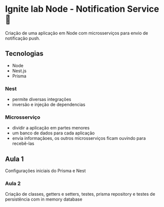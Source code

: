 # Ignite lab Node - Notification Service 📲

Criação de uma aplicação em Node com microsserviços para envio de notificação push.


## Tecnologias 

- Node
- Nest.js
- Prisma

### Nest

- permite diversas integrações
- inversão e injeção de dependencias


### Microsserviço

- dividir a aplicação em partes menores
- um banco de dados para cada aplicação
- envia informaçãoes, os outros microsserviços ficam ouvindo para recebê-las


## Aula 1

Configurações iniciais do Prisma e Nest

### Aula 2

Criação de classes, getters e setters, testes, prisma repository e testes de persistência com in memory database
